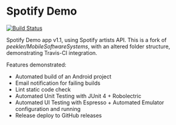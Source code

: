 # Spotify Demo

[![Build Status](https://travis-ci.org/BaloghTamas/SpotifyDemo.svg?branch=master)](https://travis-ci.org/BaloghTamas/SpotifyDemo)

Spotify Demo app v1.1, using Spotify artists API.
This is a fork of *peekler/MobileSoftwareSystems*, with an altered folder structure, demonstrating Travis-CI integration.

Features demonstrated:
- Automated build of an Android project
- Email notification for failing builds
- Lint static code check
- Automated Unit Testing with JUnit 4 + Robolectric
- Automated UI Testing with Espresso + Automated Emulator configuration and running
- Release deploy to GitHub releases
